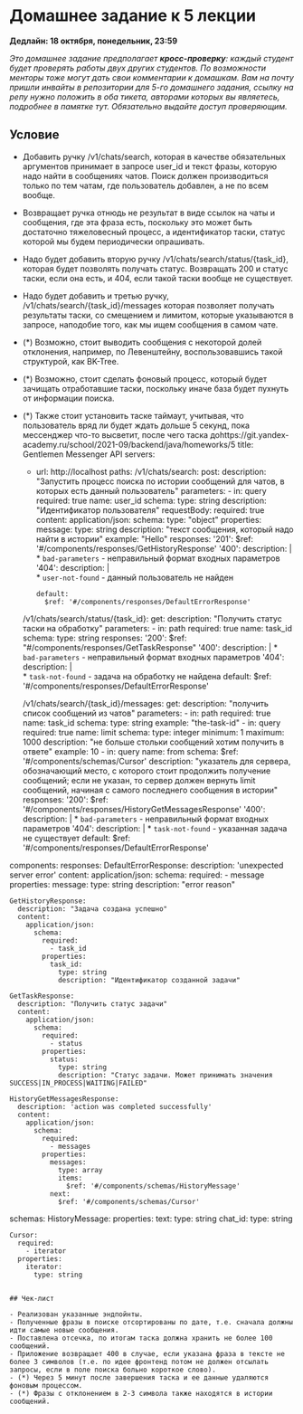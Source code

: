 # Домашнее задание к 5 лекции

**Дедлайн: 18 октября, понедельник, 23:59**

_Это домашнее задание предполагает **кросс-проверку**: каждый студент будет проверять работы двух других студентов. По возможности менторы тоже могут дать свои комментарии к домашкам.
Вам на почту пришли инвайты в репозитории для 5-го домашнего задания, ссылку на репу нужно положить в оба тикета, авторами которых вы являетесь, подробнее в памятке тут. Обязательно выдайте доступ проверяющим._

## Условие


- Добавить ручку /v1/chats/search, которая в качестве обязательных аргументов принимает в запросе user_id и текст фразы, которую надо найти в сообщениях чатов. Поиск должен производиться только по тем чатам, где пользователь добавлен, а не по всем вообще.
- Возвращает ручка отнюдь не результат в виде ссылок на чаты и сообщения, где эта фраза есть, поскольку это может быть достаточно тяжеловесный процесс, а идентификатор таски, статус которой мы будем периодически опрашивать.
- Надо будет добавить вторую ручку /v1/chats/search/status/{task_id}, которая будет позволять получать статус. Возвращать 200 и статус таски, если она есть, и 404, если такой таски вообще не существует.
- Надо будет добавить и третью ручку, /v1/chats/search/{task_id}/messages которая позволяет получать результаты таски, со смещением и лимитом, которые указываются в запросе, наподобие того, как мы ищем сообщения в самом чате.
- (*) Возможно, стоит выводить сообщения с некоторой долей отклонения, например, по Левенштейну, воспользовавшись такой структурой, как BK-Tree.
- (*) Возможно, стоит сделать фоновый процесс, который будет зачищать отработавшие таски, поскольку иначе база будет пухнуть от информации поиска.
- (*) Также стоит установить таске таймаут, учитывая, что пользователь вряд ли будет ждать дольше 5 секунд, пока мессенджер что-то высветит, после чего таска доhttps://git.yandex-academy.ru/school/2021-09/backend/java/homeworks/5
  title: Gentlemen Messenger API
servers:
  - url: http://localhost
paths:
  /v1/chats/search:
    post:
      description: "Запустить процесс поиска по истории сообщений для чатов, в которых есть данный пользователь"
      parameters:
        - in: query
          required: true
          name: user_id
          schema:
            type: string
          description: "Идентификатор пользователя"
      requestBody:
        required: true
        content:
          application/json:
            schema:
              type: "object"
              properties:
                message:
                  type: string
                  description: "текст сообщения, который надо найти в истории"
                  example: "Hello"
      responses:
        '201':
          $ref: '#/components/responses/GetHistoryResponse'
        '400':
          description: |
            * `bad-parameters` - неправильный формат входных параметров
        '404':
          description: |            
            * `user-not-found` - данный пользователь не найден
          
        default:
          $ref: '#/components/responses/DefaultErrorResponse'

  /v1/chats/search/status/{task_id}:
    get:
      description: "Получить статус таски на обработку"
      parameters:
        - in: path
          required: true
          name: task_id
          schema:
            type: string
      responses:
        '200':
          $ref:  "#/components/responses/GetTaskResponse"
        '400':
          description: |
            * `bad-parameters` - неправильный формат входных параметров
        '404':
          description: |            
            * `task-not-found` - задача на обработку не найдена
        default:
          $ref: '#/components/responses/DefaultErrorResponse'
   
  /v1/chats/search/{task_id}/messages:
    get:
      description: "получить список сообщений из чатов"
      parameters:
        - in: path
          required: true
          name: task_id
          schema:
            type: string
          example: "the-task-id"
        - in: query
          required: true
          name: limit
          schema:
            type: integer
            minimum: 1
            maximum: 1000
          description: "не больше стольки сообщений хотим получить в ответе"
          example: 10
        - in: query
          name: from
          schema:
            $ref: '#/components/schemas/Cursor'
          description: "указатель для сервера, обозначающий место, с которого стоит продолжить получение сообщений; если не указан, то сервер должен вернуть limit сообщений, начиная с самого последнего сообщения в истории"
      responses:
        '200':
          $ref: '#/components/responses/HistoryGetMessagesResponse'
        '400':
          description: |
            * `bad-parameters` - неправильный формат входных параметров
        '404':
          description: |
            * `task-not-found` - указанная задача не существует
        default:
          $ref: '#/components/responses/DefaultErrorResponse'

components:
  responses:
    DefaultErrorResponse:
      description: 'unexpected server error'
      content:
        application/json:
          schema:
            required:
              - message
            properties:
              message:
                type: string
                description: "error reason"

    GetHistoryResponse:
      description: "Задача создана успешно"
      content:
        application/json:
          schema:
            required:
              - task_id
            properties:
              task_id:
                type: string
                description: "Идентификатор созданной задачи"

    GetTaskResponse:
      description: "Получить статус задачи"
      content:
        application/json:
          schema:
            required:
              - status
            properties:
              status:
                type: string
                description: "Статус задачи. Может принимать значения SUCCESS|IN_PROCESS|WAITING|FAILED"

    HistoryGetMessagesResponse:
      description: 'action was completed successfully'
      content:
        application/json:
          schema:
            required:
              - messages
            properties:
              messages:
                type: array
                items:
                  $ref: '#/components/schemas/HistoryMessage'
              next:
                $ref: '#/components/schemas/Cursor'

  schemas:
    HistoryMessage:
      properties:
        text:
          type: string
        chat_id:
          type: string

    Cursor:
      required:
        - iterator
      properties:
        iterator:
          type: string
```

## Чек-лист

- Реализован указанные эндпойнты.
- Полученные фразы в поиске отсортированы по дате, т.е. сначала должны идти самые новые сообщения.
- Поставлена отсечка, по итогам таска должна хранить не более 100 сообщений.
- Приложение возвращает 400 в случае, если указана фраза в тексте не более 3 символов (т.е. по идее фронтенд потом не должен отсылать запросы, если в поле поиска больно короткое слово).
- (*) Через 5 минут после завершения таска и ее данные удаляются фоновым процессом.
- (*) Фразы с отклонением в 2-3 символа также находятся в истории сообщений.
